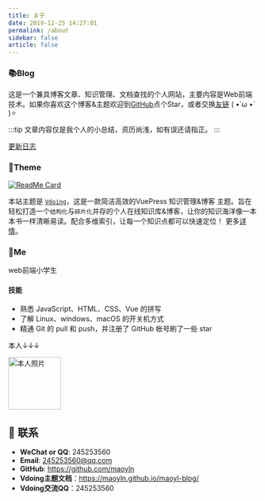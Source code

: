 ```yaml
---
title: 关于
date: 2019-12-25 14:27:01
permalink: /about
sidebar: false
article: false
---
```


### 📚Blog
这是一个兼具博客文章、知识管理、文档查找的个人网站，主要内容是Web前端技术。如果你喜欢这个博客&主题欢迎到[GitHub](https://github.com/maoyln/maoyl-blog)点个Star，或者交换[友链](/friends/) ( •̀ ω •́ )✧

:::tip
文章内容仅是我个人的小总结，资历尚浅，如有误还请指正。
:::

[更新日志](https://github.com/maoyln/maoyl-blog/commits/master)

### 🎨Theme

[<img src="https://github-readme-stats.vercel.app/api/pin/?username=maoyln&amp;repo=maoyl-blog" alt="ReadMe Card" class="no-zoom">](https://github.com/maoyln/maoyl-blog)

本站主题是 [`Vdoing`](https://github.com/maoyln/maoyl-blog)，这是一款简洁高效的VuePress 知识管理&博客 主题。旨在轻松打造一个`结构化`与`碎片化`并存的个人在线知识库&博客，让你的知识海洋像一本本书一样清晰易读。配合多维索引，让每一个知识点都可以快速定位！ 更多[详情](https://github.com/maoyln/maoyl-blog)。

### 🐼Me
web前端小学生

#### 技能
* 熟悉 JavaScript、HTML、CSS、Vue 的拼写
* 了解 Linux、windows、macOS 的开关机方式
* 精通 Git 的 pull 和 push，并注册了 GitHub 帐号刷了一些 star

本人↓↓↓

<img src='https://cdn.jsdelivr.net/gh/maoyln/maoyl-img/blog/48194645.jpeg' alt='本人照片' style="width:106px;">


## :email: 联系

- **WeChat or QQ**: <a :href="qqUrl" class='qq'>245253560</a>
- **Email**:  <a href="mailto:245253560@qq.com">245253560@qq.com</a>
- **GitHub**: <https://github.com/maoyln>
- **Vdoing主题文档**：<https://maoyln.github.io/maoyl-blog/>
- **Vdoing交流QQ**：245253560


<script>
  export default {
    data(){
      return {
        qqUrl: 'tencent://message/?uin=245253560&Site=&Menu=yes'
      }
    },
    mounted(){
      const flag =  navigator.userAgent.match(/(phone|pad|pod|iPhone|iPod|ios|iPad|Android|Mobile|BlackBerry|IEMobile|MQQBrowser|JUC|Fennec|wOSBrowser|BrowserNG|WebOS|Symbian|Windows Phone)/i);
      if(flag){
        this.qqUrl = 'mqqwpa://im/chat?chat_type=wpa&uin=245253560&version=1&src_type=web&web_src=oicqzone.com'
      }
    }
  }
</script>
